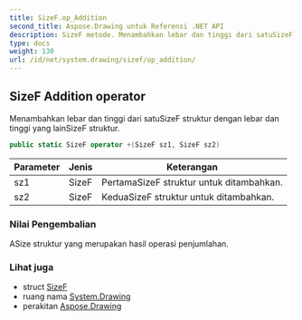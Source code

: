 ```yaml
---
title: SizeF.op_Addition
second_title: Aspose.Drawing untuk Referensi .NET API
description: SizeF metode. Menambahkan lebar dan tinggi dari satuSizeF struktur dengan lebar dan tinggi yang lainSizeF struktur.
type: docs
weight: 130
url: /id/net/system.drawing/sizef/op_addition/
---
```

## SizeF Addition operator

Menambahkan lebar dan tinggi dari satuSizeF struktur dengan lebar dan tinggi yang lainSizeF struktur.

```csharp
public static SizeF operator +(SizeF sz1, SizeF sz2)
```

| Parameter | Jenis | Keterangan |
| --- | --- | --- |
| sz1 | SizeF | PertamaSizeF struktur untuk ditambahkan. |
| sz2 | SizeF | KeduaSizeF struktur untuk ditambahkan. |

### Nilai Pengembalian

ASize struktur yang merupakan hasil operasi penjumlahan.

### Lihat juga

* struct [SizeF](../)
* ruang nama [System.Drawing](../../sizef/)
* perakitan [Aspose.Drawing](../../../)


